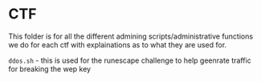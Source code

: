 # CTF 

This folder is for all the different admining scripts/administrative functions we do for each ctf with explainations as to what they are used for.

`ddos.sh` - this is used for the runescape challenge to help geenrate traffic for breaking the wep key
